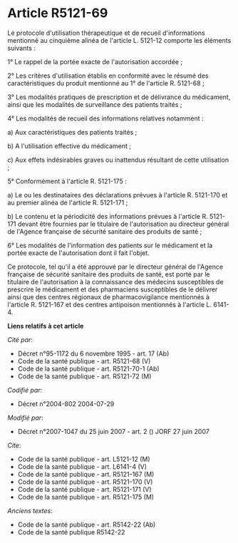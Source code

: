 # Article R5121-69

Le protocole d'utilisation thérapeutique et de recueil d'informations mentionné au cinquième alinéa de l'article L. 5121-12
comporte les éléments suivants :

1° Le rappel de la portée exacte de l'autorisation accordée ;

2° Les critères d'utilisation établis en conformité avec le résumé des caractéristiques du produit mentionné au 1° de
l'article R. 5121-68 ;

3° Les modalités pratiques de prescription et de délivrance du médicament, ainsi que les modalités de surveillance des
patients traités ;

4° Les modalités de recueil des informations relatives notamment :

a) Aux caractéristiques des patients traités ;

b) A l'utilisation effective du médicament ;

c) Aux effets indésirables graves ou inattendus résultant de cette utilisation ;

5° Conformément à l'article R. 5121-175 :

a) Le ou les destinataires des déclarations prévues à l'article R. 5121-170 et au premier alinéa de l'article R. 5121-171 ;

b) Le contenu et la périodicité des informations prévues à l'article R. 5121-171 devant être fournies par le titulaire de
l'autorisation au directeur général de l'Agence française de sécurité sanitaire des produits de santé ;

6° Les modalités de l'information des patients sur le médicament et la portée exacte de l'autorisation dont il fait l'objet.

Ce protocole, tel qu'il a été approuvé par le directeur général de l'Agence française de sécurité sanitaire des produits de
santé, est porté par le titulaire de l'autorisation à la connaissance des médecins susceptibles de prescrire le médicament et
des pharmaciens susceptibles de le délivrer ainsi que des centres régionaux de pharmacovigilance mentionnés à l'article R.
5121-167 et des centres antipoison mentionnés à l'article L. 6141-4.

**Liens relatifs à cet article**

_Cité par_:

  - Décret n°95-1172 du 6 novembre 1995 - art. 17 (Ab)
  - Code de la santé publique - art. R5121-68 (V)
  - Code de la santé publique - art. R5121-70-1 (Ab)
  - Code de la santé publique - art. R5121-72 (M)

_Codifié par_:

  - Décret n°2004-802 2004-07-29

_Modifié par_:

  - Décret n°2007-1047 du 25 juin 2007 - art. 2 () JORF 27 juin 2007

_Cite_:

  - Code de la santé publique - art. L5121-12 (M)
  - Code de la santé publique - art. L6141-4 (V)
  - Code de la santé publique - art. R5121-167 (M)
  - Code de la santé publique - art. R5121-170 (V)
  - Code de la santé publique - art. R5121-171 (V)
  - Code de la santé publique - art. R5121-175 (M)

_Anciens textes_:

  - Code de la santé publique - art. R5142-22 (Ab)
  - Code de la santé publique R5142-22
